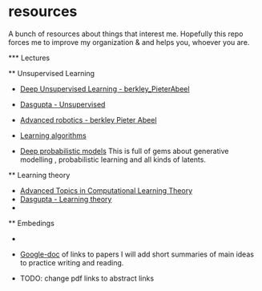 # resources
A bunch of resources about things that interest me.
Hopefully this repo forces me to improve my organization & and helps you, whoever you are.








*** Lectures 

** Unsupervised Learning

* [Deep Unsupervised Learning - berkley_PieterAbeel](https://sites.google.com/view/berkeley-cs294-158-sp20/home)
* [Dasgupta - Unsupervised](http://cseweb.ucsd.edu/~dasgupta/291-unsup/index.html)
* [Advanced robotics - berkley Pieter Abeel](https://people.eecs.berkeley.edu/~pabbeel/cs287-fa19/)
* [Learning algorithms](http://cseweb.ucsd.edu/~dasgupta/254-neural-ul/index.html)


* [Deep probabilistic models](http://www.cs.toronto.edu/~duvenaud/) This is full of gems about generative modelling , probabilistic learning and  all kinds of latents.


** Learning theory

* [Advanced Topics in Computational Learning Theory](http://www.cs.columbia.edu/~rocco/Teaching/S12/)
* [Dasgupta - Learning theory](http://cseweb.ucsd.edu/~dasgupta/291f14/index.html)
* []()

** Embedings
* [](http://cseweb.ucsd.edu/~dasgupta/291-embeddings/index.html)


* [Google-doc](https://docs.google.com/spreadsheets/d/1QNFE6jTxma--rYigWdTDNqQopMSDZUafpqTLHo_7Ci8/edit?usp=sharing) of links to papers I will add short summaries of main ideas to practice writing and reading.

* TODO: change pdf links to abstract links
